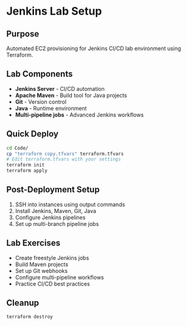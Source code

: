 # Jenkins Lab Setup

## Purpose
Automated EC2 provisioning for Jenkins CI/CD lab environment using Terraform.

## Lab Components
- **Jenkins Server** - CI/CD automation
- **Apache Maven** - Build tool for Java projects
- **Git** - Version control
- **Java** - Runtime environment
- **Multi-pipeline jobs** - Advanced Jenkins workflows

## Quick Deploy
```bash
cd Code/
cp "terraform copy.tfvars" terraform.tfvars
# Edit terraform.tfvars with your settings
terraform init
terraform apply
```

## Post-Deployment Setup
1. SSH into instances using output commands
2. Install Jenkins, Maven, Git, Java
3. Configure Jenkins pipelines
4. Set up multi-branch pipeline jobs

## Lab Exercises
- Create freestyle Jenkins jobs
- Build Maven projects
- Set up Git webhooks
- Configure multi-pipeline workflows
- Practice CI/CD best practices

## Cleanup
```bash
terraform destroy
```